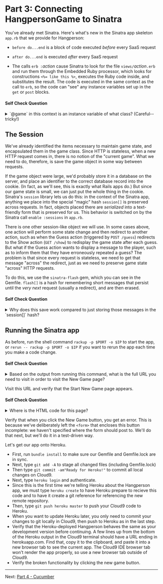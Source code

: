 
Part 3: Connecting HangpersonGame to Sinatra
============================================

You've already met Sinatra.  Here's what's new in the Sinatra app
skeleton `app.rb` that we provide for Hangperson:

* `before do...end` is a block of code executed *before* every SaaS
request

* `after do...end` is executed *after* every SaaS request
 
* The calls  `erb :`*action* cause Sinatra to look for the file
`views/`*action*`.erb` and run them through the Embedded Ruby processor,
which looks for constructions `<%= like this %>`, executes the Ruby code
inside, and substitutes the result.  The code is executed in the same
context as the call to `erb`, so the code can "see" any instance
variables set up in the `get` or `post` blocks.

#### Self Check Question

<details>
  <summary>`@game` in this context is an instance variable of what
class?  (Careful-- tricky!)</summary>
  <p><blockquote>It's an instance variable of the `HangpersonApp` class in the app.rb file.  Remember we are dealing
with two Ruby classes here: the `HangpersonGame` class encapsulates
the game logic itself (that is, the Model in model-view-controller),
whereas `HangpersonApp` encapsulates the logic that lets us deliver
the game as SaaS (you can roughly think of it as the Controller logic
plus the ability to render the views via `erb`).</blockquote></p>
</details>

The Session
-----------

We've already identified the items necessary to maintain game state, and
encapsulated them in the game class.
Since HTTP is stateless, when a new HTTP request comes in, there is no
notion of the "current game".  What we need to do, therefore, is save the game
object in some way between requests.

If the game object were large, we'd probably store it in a database on
the server, and place an identifier to the correct database record into
the cookie.  (In fact, as we'll see, this is exactly what Rails apps
do.)
But since our game state is small, we can just put the whole
thing in the cookie.  Sinatra's `session` library lets us do this: in
the context of the Sinatra app, anything we place into the special
"magic" hash `session[]` is preserved across requests.  In fact,
objects placed there are *serialized* into a text-friendly form that is
preserved for us.  This behavior is switched on by the Sinatra call
`enable :sessions` in `app.rb`.

There is one other session-like object we will use.  In some cases
above, one action will perform some state change and then redirect to
another action, such as when the Guess action (triggered by `POST
/guess`) redirects to the Show action (`GET /show`) to redisplay the
game state after each guess.  But what if the Guess action wants to
display a message to the player, such as to inform them that they have
erroneously repeated a guess?  The problem is that since every request
is stateless, we need to get that message "across" the redirect, just as
we need to preserve game state "across" HTTP requests.

To do this, we use the `sinatra-flash` gem, which you can see in the
Gemfile.  `flash[]` is a hash for remembering short messages that
persist until the *very next* request (usually a redirect), and are then
erased. 

#### Self Check Question

<details>
  <summary>Why does this save work compared to just storing those
messages in the `session[]` hash?</summary>
  <p><blockquote>When we put something in `session[]` it stays there until we delete
it.  The common case for a message that must survive a redirect is
that it should only be shown once; `flash[]` includes the extra
functionality of erasing the messages after the next request.</blockquote></p>
</details>

Running the Sinatra app
-----------------------

As before, run the shell command `rackup -p $PORT -o $IP` to start the app, or `rerun -- rackup -p $PORT -o $IP` if you want to rerun the app each time you make a code change.  

#### Self Check Question

<details>
  <summary>Based on the output from running this command, what is the
full URL you need to visit in order to visit the New Game page?</summary>
  <p><blockquote>The web server connected to Sinatra is running on Cloud9, so the first part of the URL is something like `http://your-workspace-name.c9.io`.
The Ruby code `get '/new' do...` in `app.rb` renders the New Game
page, so the full URL is in the form `http://your-workspace-name.c9.io/new`.</blockquote></p>
</details>

Visit this URL and verify that the Start New Game page appears. 

#### Self Check Question

<details>
  <summary>Where is the HTML code for this page?</summary>
  <p><blockquote>It's in `views/new.erb`, which is processed into HTML by the `erb
:new` directive.</blockquote></p>
</details>

Verify that when you click the New Game button, you get an error.  This
is because we've deliberately left the `<form>` that encloses this
button incomplete: we haven't specified where the form should post to.
We'll do that next, but we'll do it in a test-driven way.

Let's get our app onto Heroku.
* First, run `bundle install` to make sure our Gemfile and Gemfile.lock are in sync.
* Next, type `git add -A` to stage all changed files (including Gemfile.lock)
* Then type `git commit -am"Ready for Heroku!"` to commit all local changes on Cloud9.
* Next, type `heroku login` and authenticate.
* Since this is the first time we're telling Heroku about the Hangperson app, we must type `heroku create` to have Heroku prepare to recieve this code and to have it create a git reference for referencing the new remote repository. 
* Then, type `git push heroku master` to push your Cloud9 code to Heroku. 
* When you want to update Heroku later, you only need to commit your changes to git locally in Cloud9, then push to Heroku as in the last step. 
* Verify that the Heroku-deployed Hangperson behaves the same as your development version before continuing. A few lines up from the bottom of the Heroku output in the Cloud9 terminal should have a URL ending in herokuapp.com. Find that, copy it to the clipboard, and paste it into a new browser tab to see the current app. The Cloud9 IDE browser tab won't render the app properly, so use a new browser tab outside of Cloud9.
* Verify the broken functionality by clicking the new game button.

-----

Next: [Part 4 - Cucumber](part_4_cucumber.md)
